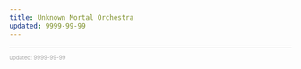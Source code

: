 ```yaml
---
title: Unknown Mortal Orchestra
updated: 9999-99-99
---
```



---

<sup><sub><font color="#a6a6a6">updated: 9999-99-99</font></sub></sup>